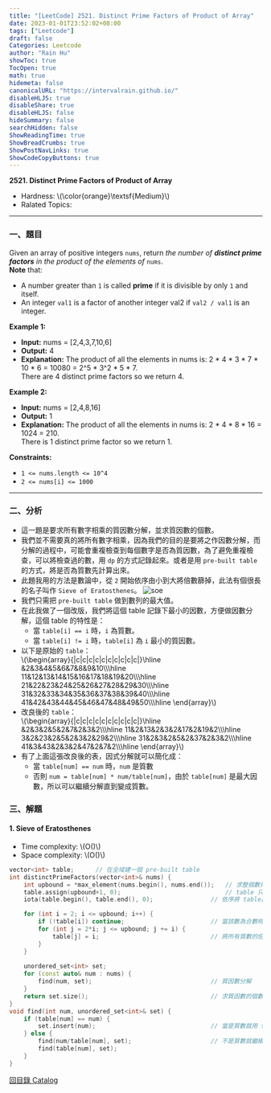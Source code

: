 ```yaml
---
title: "[LeetCode] 2521. Distinct Prime Factors of Product of Array"
date: 2023-01-01T23:52:02+08:00
tags: ["Leetcode"]
draft: false
Categories: Leetcode
author: "Rain Hu"
showToc: true
TocOpen: true
math: true
hidemeta: false
canonicalURL: "https://intervalrain.github.io/"
disableHLJS: true
disableShare: true
disableHLJS: false
hideSummary: false
searchHidden: false
ShowReadingTime: true
ShowBreadCrumbs: true
ShowPostNavLinks: true
ShowCodeCopyButtons: true
---
```

**2521. Distinct Prime Factors of Product of Array**
+ Hardness: \\(\color{orange}\textsf{Medium}\\)
+ Ralated Topics: 
---
### 一、題目
Given an array of positive integers `nums`, return *the number of ***distinct prime factors*** in the product of the elements of* `nums`.  
**Note** that:  
+ A number greater than `1` is called **prime** if it is divisible by only `1` and itself.  
+ An integer `val1` is a factor of another integer val2 if `val2 / val1` is an integer.  

**Example 1:**  
+ **Input:** nums = [2,4,3,7,10,6]
+ **Output:** 4
+ **Explanation:** 
The product of all the elements in nums is: 2 * 4 * 3 * 7 * 10 * 6 = 10080 = 2^5 * 3^2 * 5 * 7.  
There are 4 distinct prime factors so we return 4.  

**Example 2:**
+ **Input:** nums = [2,4,8,16]
+ **Output:** 1
+ **Explanation:**
The product of all the elements in nums is: 2 * 4 * 8 * 16 = 1024 = 210.  
There is 1 distinct prime factor so we return 1.   

**Constraints:**
+ `1 <= nums.length <= 10^4`
+ `2 <= nums[i] <= 1000`
---

### 二、分析
+ 這一題是要求所有數字相乘的質因數分解，並求質因數的個數。
+ 我們並不需要真的將所有數字相乘，因為我們的目的是要將之作因數分解，而分解的過程中，可能會重複檢查到每個數字是否為質因數，為了避免重複檢查，可以將檢查過的數，用 `dp` 的方式記錄起來。或者是用 `pre-built table` 的方式，將是否為質數先計算出來。
+ 此題我用的方法是數論中，從 `2` 開始依序由小到大將倍數篩掉，此法有個很長的名子叫作 `Sieve of Eratosthenes`。
![soe](https://upload.wikimedia.org/wikipedia/commons/thumb/b/b9/Sieve_of_Eratosthenes_animation.gif/350px-Sieve_of_Eratosthenes_animation.gif)
+ 我們只需把 `pre-built table` 做到數列的最大值。
+ 在此我做了一個改版，我們將這個 table 記錄下最小的因數，方便做因數分解，這個 table 的特性是：
    + 當 `table[i] == i` 時，`i` 為質數。
    + 當 `table[i] != i` 時，`table[i]` 為 `i` 最小的質因數。
+ 以下是原始的 `table`：  
    \\(\begin{array}{|c|c|c|c|c|c|c|c|c|c|}\\hline
     &2&3&4&5&6&7&8&9&10\\\\\hline
    11&12&13&14&15&16&17&18&19&20\\\\\hline
    21&22&23&24&25&26&27&28&29&30\\\\\hline
    31&32&33&34&35&36&37&38&39&40\\\\\hline
    41&42&43&44&45&46&47&48&49&50\\\\\hline
    \end{array}\\)
+ 改良後的 `table`：  
    \\(\begin{array}{|c|c|c|c|c|c|c|c|c|c|}\\hline
     &2&3&2&5&2&7&2&3&2\\\\\hline
    11&2&13&2&3&2&17&2&19&2\\\\\hline
    3&2&23&2&5&2&3&2&29&2\\\\\hline
    31&2&3&2&5&2&37&2&3&2\\\\\hline
    41&3&43&2&3&2&47&2&7&2\\\\\hline
    \end{array}\\)
+ 有了上面這張改良後的表，因式分解就可以簡化成：
    + 當 `table[num] == num` 時，`num` 是質數
    + 否則 `num = table[num] * num/table[num]`，由於 `table[num]` 是最大因數，所以可以繼續分解直到變成質數。

### 三、解題
#### 1. Sieve of Eratosthenes
+ Time complexity: \\(O()\\)
+ Space complexity: \\(O()\\)
```C++
vector<int> table;      // 在全域建一個 pre-built table
int distinctPrimeFactors(vector<int>& nums) {
    int upbound = *max_element(nums.begin(), nums.end());   // 求整個數列的最大值
    table.assign(upbound+1, 0);                             // table 只需求到最大值即可
    iota(table.begin(), table.end(), 0);                // 依序將 table[i] = i 填入 table

    for (int i = 2; i <= upbound; i++) {
        if (!table[i]) continue;                        // 當該數為合數時，跳過
        for (int j = 2*i; j <= upbound; j += i) {
            table[j] = i;                               // 將所有質數的倍數記錄下他
        }
    }
    
    unordered_set<int> set;                             
    for (const auto& num : nums) {
        find(num, set);                                 // 質因數分解
    }
    return set.size();                                  // 求質因數的個數
}
void find(int num, unordered_set<int>& set) {
    if (table[num] == num) {
        set.insert(num);                                // 當是質數就用 set 記錄下來
    } else {
        find(num/table[num], set);                      // 不是質數就繼續分解
        find(table[num], set);
    }
}
```
[回目錄 Catalog](/posts/leetcode)